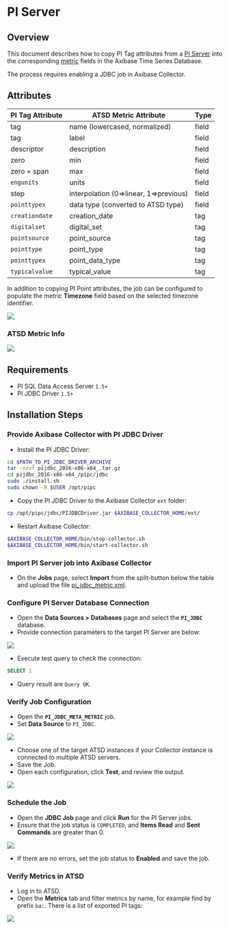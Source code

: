 # PI Server

## Overview

This document describes how to copy PI Tag attributes from a [PI Server](https://www.osisoft.com/pi-system/pi-capabilities/pi-server/) into the corresponding [metric](https://axibase.com/docs/atsd/api/meta/metric/list.html#fields) fields in the Axibase Time Series Database.

The process requires enabling a JDBC job in Axibase Collector.

## Attributes

| **PI Tag Attribute** | **ATSD Metric Attribute** | **Type** |
|---|---|---|
| tag | name (lowercased, normalized) | field |
| tag | label | field |
| descriptor | description | field |
| zero | min | field |
| zero + span | max | field |
| `engunits` | units | field |
| step | interpolation (0=>linear, 1=>previous) | field |
| `pointtypex` | data type (converted to ATSD type) | field |
| `creationdate` | creation_date | tag |
| `digitalset` | digital_set | tag |
| `pointsource` | point_source | tag |
| `pointtype` | point_type | tag |
| `pointtypex` | point_data_type | tag |
| `typicalvalue` | typical_value | tag |

In addition to copying PI Point attributes, the job can be configured to populate the metric **Timezone** field based on the selected timezone identifier.

![](./images/pi-tag-ba-info.png)

### ATSD Metric Info

![](./images/atsd-metric-ba.png)

## Requirements

* PI SQL Data Access Server `1.5+`
* PI JDBC Driver `1.5+`

## Installation Steps

### Provide Axibase Collector with PI JDBC Driver

* Install the PI JDBC Driver:

```sh
cd $PATH_TO_PI_JDBC_DRIVER_ARCHIVE
tar -xzvf pijdbc_2016-x86-x64_.tar.gz
cd pijdbc_2016-x86-x64_/pipc/jdbc
sudo ./install.sh
sudo chown -R $USER /opt/pipc
```

* Copy the PI JDBC Driver to the Axibase Collector `ext` folder:

```sh
cp /opt/pipc/jdbc/PIJDBCDriver.jar $AXIBASE_COLLECTOR_HOME/ext/
```

* Restart Axibase Collector:

```sh
$AXIBASE_COLLECTOR_HOME/bin/stop-collector.sh
$AXIBASE_COLLECTOR_HOME/bin/start-collector.sh
```

### Import PI Server job into Axibase Collector

* On the **Jobs** page, select **Import** from the split-button below the table and upload the file [pi_jdbc_metric.xml](./pi_jdbc_metric.xml).

### Configure PI Server Database Connection

* Open the **Data Sources > Databases** page and select the **`PI_JDBC`** database.
* Provide connection parameters to the target PI Server are below:

![](./images/pijdbc-datasource.png)

* Execute test query to check the connection:

```SQL
SELECT 1
```

* Query result are `Query OK`.

### Verify Job Configuration

* Open the **`PI_JDBC_META_METRIC`** job.
* Set **Data Source** to `PI_JDBC`.

![](./images/pi-metric-job.png)

* Choose one of the target ATSD instances if your Collector instance is connected to multiple ATSD servers.
* Save the Job.
* Open each configuration, click **Test**, and review the output.

![](./images/pi-metric-test.png)

### Schedule the Job

* Open the **JDBC Job** page and click **Run** for the PI Server jobs.
* Ensure that the job status is `COMPLETED`, and **Items Read** and **Sent Commands** are greater than 0.

![](./images/pi-metric-exec-status.png)

* If there are no errors, set the job status to **Enabled** and save the job.

### Verify Metrics in ATSD

* Log in to ATSD.
* Open the **Metrics** tab and filter metrics by name, for example find by prefix `ba:`. There is a list of exported PI tags:

![](./images/pi-atsd-metrics.png)
